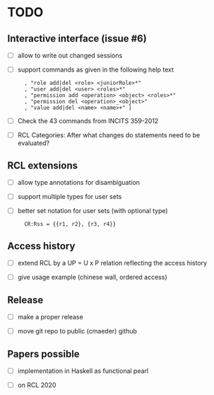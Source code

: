 # TODO

## Interactive interface (issue #6)

- [ ] allow to write out changed sessions

- [ ] support commands as given in the following help text

        , "role add|del <role> <juniorRole>*"
        , "user add|del <user> <roles>*"
        , "permission add <operation> <object> <roles>*"
        , "permission del <operation>_<object>"
        , "value add|del <name> <name>+" ]

- [ ] Check the 43 commands from INCITS 359-2012

- [ ] RCL Categories: After what changes do statements need to be
  evaluated?

## RCL extensions

- [ ] allow type annotations for disambiguation

- [ ] support multiple types for user sets

- [ ] better set notation for user sets (with optional type)

        CR:Rss = {{r1, r2}, {r3, r4}}

## Access history

- [ ] extend RCL by a UP = U x P relation reflecting the access
  history

- [ ] give usage example (chinese wall, ordered access)

## Release

- [ ] make a proper release

- [ ] move git repo to public (cmaeder) github

## Papers possible

- [ ] implementation in Haskell as functional pearl

- [ ] on RCL 2020
